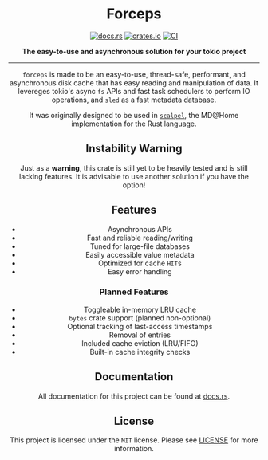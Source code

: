<div align="center">

# Forceps
[![docs.rs][docs-rs-badge]][docs-rs-url]
[![crates.io][crates-badge]][crates-url]
[![CI][ci-badge]][ci-url]

**The easy-to-use and asynchronous solution for your tokio project**

[docs-rs-badge]: https://docs.rs/forceps/badge.svg
[docs-rs-url]: https://docs.rs/forceps/*/forceps
[crates-badge]: https://img.shields.io/crates/v/forceps.svg
[crates-url]: https://crates.io/crates/forceps
[ci-badge]: https://github.com/blockba5her/forceps/actions/workflows/ci.yml/badge.svg
[ci-url]: https://github.com/blockba5her/forceps/actions/workflows/ci.yml

<div>

---

`forceps` is made to be an easy-to-use, thread-safe, performant, and asynchronous disk cache
that has easy reading and manipulation of data. It levereges tokio's async `fs` APIs
and fast task schedulers to perform IO operations, and `sled` as a fast metadata database.

It was originally designed to be used in [`scalpel`](https://github.com/blockba5her/scalpel),
the MD@Home implementation for the Rust language.

## Instability Warning

Just as a **warning**, this crate is still yet to be heavily tested and is still lacking features.
It is advisable to use another solution if you have the option!

## Features

- Asynchronous APIs
- Fast and reliable reading/writing
- Tuned for large-file databases
- Easily accessible value metadata
- Optimized for cache `HIT`s
- Easy error handling

### Planned Features

- Toggleable in-memory LRU cache
- `bytes` crate support (planned non-optional)
- Optional tracking of last-access timestamps
- Removal of entries
- Included cache eviction (LRU/FIFO)
- Built-in cache integrity checks

## Documentation

All documentation for this project can be found at [docs.rs](https://docs.rs/forceps/*/forceps).

## License

This project is licensed under the `MIT` license. Please see
[LICENSE](https://github.com/blockba5her/forceps/blob/main/LICENSE) for more information.
